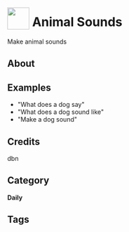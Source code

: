 # <img src="https://raw.githack.com/FortAwesome/Font-Awesome/master/svgs/solid/anchor.svg" card_color="#22A7F0" width="50" height="50" style="vertical-align:bottom"/> Animal Sounds
Make animal sounds

## About


## Examples
* "What does a dog say"
* "What does a dog sound like"
* "Make a dog sound"

## Credits
dbn

## Category
**Daily**

## Tags

